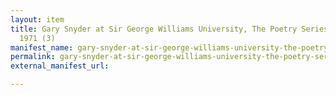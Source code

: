 ```yaml
---
layout: item
title: Gary Snyder at Sir George Williams University, The Poetry Series, 5 November
  1971 (3)
manifest_name: gary-snyder-at-sir-george-williams-university-the-poetry-series-5-november-1971-3-
permalink: gary-snyder-at-sir-george-williams-university-the-poetry-series-5-november-1971-3-
external_manifest_url: 

---
```

<!-- Add an essay or interpretive material below this line,
using HTML or markdown.  Do not modify this file above this line -->
